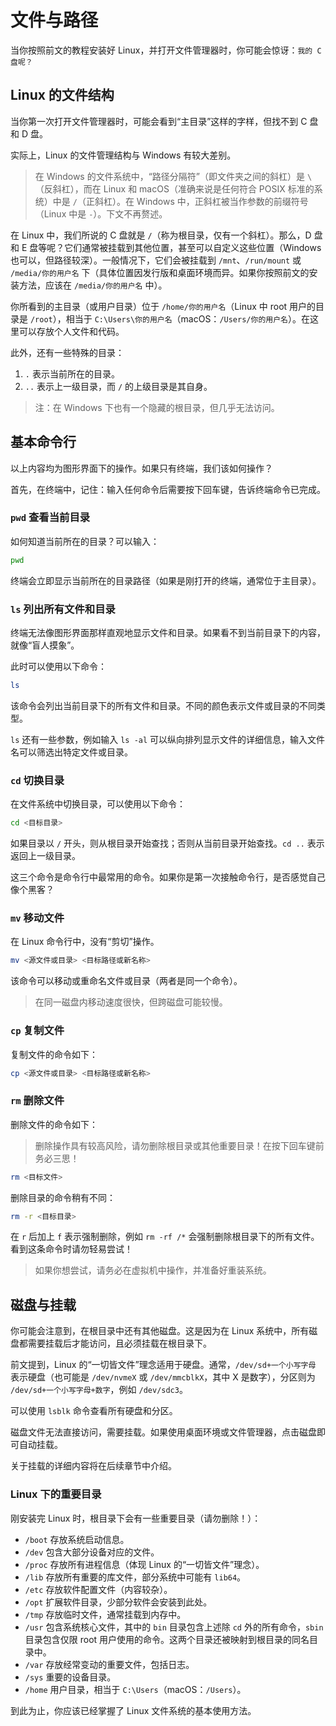 # 文件与路径

当你按照前文的教程安装好 Linux，并打开文件管理器时，你可能会惊讶：`我的 C 盘呢？`

## Linux 的文件结构

当你第一次打开文件管理器时，可能会看到“主目录”这样的字样，但找不到 C 盘和 D 盘。

实际上，Linux 的文件管理结构与 Windows 有较大差别。

> 在 Windows 的文件系统中，“路径分隔符”（即文件夹之间的斜杠）是 `\`（反斜杠），而在 Linux 和 macOS（准确来说是任何符合 POSIX 标准的系统）中是 `/`（正斜杠）。在 Windows 中，正斜杠被当作参数的前缀符号（Linux 中是 `-`）。下文不再赘述。

在 Linux 中，我们所说的 C 盘就是 `/`（称为根目录，仅有一个斜杠）。那么，D 盘和 E 盘等呢？它们通常被挂载到其他位置，甚至可以自定义这些位置（Windows 也可以，但路径较深）。一般情况下，它们会被挂载到 `/mnt`、`/run/mount` 或 `/media/你的用户名` 下（具体位置因发行版和桌面环境而异。如果你按照前文的安装方法，应该在 `/media/你的用户名` 中）。

你所看到的主目录（或用户目录）位于 `/home/你的用户名`（Linux 中 root 用户的目录是 `/root`），相当于 `C:\Users\你的用户名`（macOS：`/Users/你的用户名`）。在这里可以存放个人文件和代码。

此外，还有一些特殊的目录：

1. `.` 表示当前所在的目录。
2. `..` 表示上一级目录，而 `/` 的上级目录是其自身。

> 注：在 Windows 下也有一个隐藏的根目录，但几乎无法访问。

## 基本命令行

以上内容均为图形界面下的操作。如果只有终端，我们该如何操作？

首先，在终端中，记住：输入任何命令后需要按下回车键，告诉终端命令已完成。

### `pwd` 查看当前目录

如何知道当前所在的目录？可以输入：

```bash
pwd
```

终端会立即显示当前所在的目录路径（如果是刚打开的终端，通常位于主目录）。

### `ls` 列出所有文件和目录

终端无法像图形界面那样直观地显示文件和目录。如果看不到当前目录下的内容，就像“盲人摸象”。

此时可以使用以下命令：

```bash
ls
```

该命令会列出当前目录下的所有文件和目录。不同的颜色表示文件或目录的不同类型。

`ls` 还有一些参数，例如输入 `ls -al` 可以纵向排列显示文件的详细信息，输入文件名可以筛选出特定文件或目录。

### `cd` 切换目录

在文件系统中切换目录，可以使用以下命令：

```bash
cd <目标目录>
```

如果目录以 `/` 开头，则从根目录开始查找；否则从当前目录开始查找。`cd ..` 表示返回上一级目录。

这三个命令是命令行中最常用的命令。如果你是第一次接触命令行，是否感觉自己像个黑客？

### `mv` 移动文件

在 Linux 命令行中，没有“剪切”操作。

```bash
mv <源文件或目录> <目标路径或新名称>
```

该命令可以移动或重命名文件或目录（两者是同一个命令）。

> 在同一磁盘内移动速度很快，但跨磁盘可能较慢。

### `cp` 复制文件

复制文件的命令如下：

```bash
cp <源文件或目录> <目标路径或新名称>
```

### `rm` 删除文件

删除文件的命令如下：

> 删除操作具有较高风险，请勿删除根目录或其他重要目录！在按下回车键前务必三思！

```bash
rm <目标文件>
```

删除目录的命令稍有不同：

```bash
rm -r <目标目录>
```

在 `r` 后加上 `f` 表示强制删除，例如 `rm -rf /*` 会强制删除根目录下的所有文件。看到这条命令时请勿轻易尝试！

> 如果你想尝试，请务必在虚拟机中操作，并准备好重装系统。

## 磁盘与挂载

你可能会注意到，在根目录中还有其他磁盘。这是因为在 Linux 系统中，所有磁盘都需要挂载后才能访问，且必须挂载在根目录下。

前文提到，Linux 的“一切皆文件”理念适用于硬盘。通常，`/dev/sd+一个小写字母` 表示硬盘（也可能是 `/dev/nvmeX` 或 `/dev/mmcblkX`，其中 X 是数字），分区则为 `/dev/sd+一个小写字母+数字`，例如 `/dev/sdc3`。

可以使用 `lsblk` 命令查看所有硬盘和分区。

磁盘文件无法直接访问，需要挂载。如果使用桌面环境或文件管理器，点击磁盘即可自动挂载。

关于挂载的详细内容将在后续章节中介绍。

### Linux 下的重要目录

刚安装完 Linux 时，根目录下会有一些重要目录（请勿删除！）：

* `/boot` 存放系统启动信息。
* `/dev` 包含大部分设备对应的文件。
* `/proc` 存放所有进程信息（体现 Linux 的“一切皆文件”理念）。
* `/lib` 存放所有重要的库文件，部分系统中可能有 `lib64`。
* `/etc` 存放软件配置文件（内容较杂）。
* `/opt` 扩展软件目录，少部分软件会安装到此处。
* `/tmp` 存放临时文件，通常挂载到内存中。
* `/usr` 包含系统核心文件，其中的 `bin` 目录包含上述除 `cd` 外的所有命令，`sbin` 目录包含仅限 root 用户使用的命令。这两个目录还被映射到根目录的同名目录中。
* `/var` 存放经常变动的重要文件，包括日志。
* `/sys` 重要的设备目录。
* `/home` 用户目录，相当于 `C:\Users`（macOS：`/Users`）。

到此为止，你应该已经掌握了 Linux 文件系统的基本使用方法。

